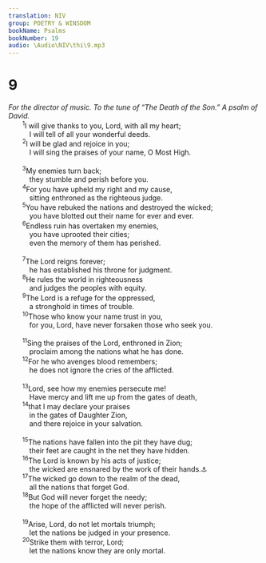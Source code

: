 ```yaml
---
translation: NIV
group: POETRY & WINSDOM
bookName: Psalms 
bookNumber: 19
audio: \Audio\NIV\thi\9.mp3
---
```


<div class="title"><h1>9</h1><i>For the director of music. To the tune of “The Death of the Son.” A psalm of David.</i></div>
<span class="verse thi_9_1">  <sup>1</sup>I will give thanks to you, Lord, with all my heart; <br/>   I will tell of all your wonderful deeds. <br/></span>
<span class="verse thi_9_2">  <sup>2</sup>I will be glad and rejoice in you; <br/>   I will sing the praises of your name, O Most High. <br/><br/></span>
<span class="verse thi_9_3">  <sup>3</sup>My enemies turn back; <br/>   they stumble and perish before you. <br/></span>
<span class="verse thi_9_4">  <sup>4</sup>For you have upheld my right and my cause, <br/>   sitting enthroned as the righteous judge. <br/></span>
<span class="verse thi_9_5">  <sup>5</sup>You have rebuked the nations and destroyed the wicked; <br/>   you have blotted out their name for ever and ever. <br/></span>
<span class="verse thi_9_6">  <sup>6</sup>Endless ruin has overtaken my enemies, <br/>   you have uprooted their cities; <br/>   even the memory of them has perished. <br/><br/></span>
<span class="verse thi_9_7">  <sup>7</sup>The Lord reigns forever; <br/>   he has established his throne for judgment. <br/></span>
<span class="verse thi_9_8">  <sup>8</sup>He rules the world in righteousness <br/>   and judges the peoples with equity. <br/></span>
<span class="verse thi_9_9">  <sup>9</sup>The Lord is a refuge for the oppressed, <br/>   a stronghold in times of trouble. <br/></span>
<span class="verse thi_9_10">  <sup>10</sup>Those who know your name trust in you, <br/>   for you, Lord, have never forsaken those who seek you. <br/><br/></span>
<span class="verse thi_9_11">  <sup>11</sup>Sing the praises of the Lord, enthroned in Zion; <br/>   proclaim among the nations what he has done. <br/></span>
<span class="verse thi_9_12">  <sup>12</sup>For he who avenges blood remembers; <br/>   he does not ignore the cries of the afflicted. <br/><br/></span>
<span class="verse thi_9_13">  <sup>13</sup>Lord, see how my enemies persecute me! <br/>   Have mercy and lift me up from the gates of death, <br/></span>
<span class="verse thi_9_14">  <sup>14</sup>that I may declare your praises <br/>   in the gates of Daughter Zion, <br/>   and there rejoice in your salvation. <br/><br/></span>
<span class="verse thi_9_15">  <sup>15</sup>The nations have fallen into the pit they have dug; <br/>   their feet are caught in the net they have hidden. <br/></span>
<span class="verse thi_9_16">  <sup>16</sup>The Lord is known by his acts of justice; <br/>   the wicked are ensnared by the work of their hands.<a data-toggle="tooltip" data-placement="bottom" title="The Hebrew has Higgaion and Selah (words of uncertain meaning) here; Selah occurs also at the end of verse 20.">⚓</a><br/></span>
<span class="verse thi_9_17">  <sup>17</sup>The wicked go down to the realm of the dead, <br/>   all the nations that forget God. <br/></span>
<span class="verse thi_9_18">  <sup>18</sup>But God will never forget the needy; <br/>   the hope of the afflicted will never perish. <br/><br/></span>
<span class="verse thi_9_19">  <sup>19</sup>Arise, Lord, do not let mortals triumph; <br/>   let the nations be judged in your presence. <br/></span>
<span class="verse thi_9_20">  <sup>20</sup>Strike them with terror, Lord; <br/>   let the nations know they are only mortal. <br/></span>
